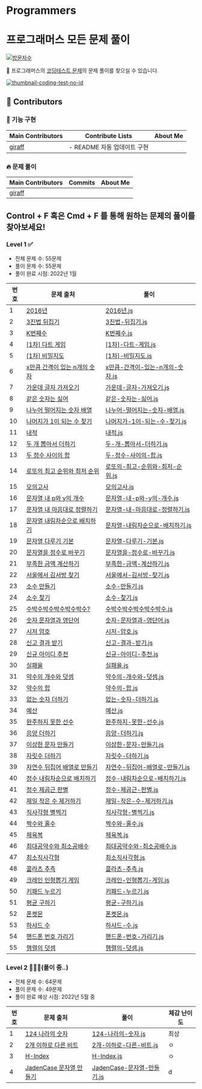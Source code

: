 # Programmers

# 프로그래머스 모든 문제 풀이

[![방문자수](<https://hits.seeyoufarm.com/api/count/incr/badge.svg?url=https://github.com/giraff/datastructure_algorithm&count_bg=%2379C83D&title_bg=%23555555&icon=&icon_color=%23E7E7E7&title=방문자수(Today/Total)&edge_flat=true>)](https://github.com/giraff)

🌱 프로그래머스의 [코딩테스트 문제](https://programmers.co.kr/learn/challenges?tab=all_challenges)의 문제 풀이를 찾으실 수 있습니다.

[![thumbnail-coding-test-no-id](https://user-images.githubusercontent.com/54318460/158711288-5fbd903f-d3b6-4d56-bd1f-9e5946d67d0a.png)
](https://github.com/codeisneverodd/programmers-coding-test/)

## 🌟 Contributors

### 🧪 기능 구현

| Main Contributors                   | Contribute Lists            | About Me |
| ----------------------------------- | --------------------------- | -------- |
| [giraff](https://github.com/giraff) | - README 자동 업데이트 구현 |          |

### 🔥 문제 풀이

| Main Contributors                   | Commits | About Me |
| ----------------------------------- | ------- | -------- |
| [giraff](https://github.com/giraff) |         |          |

## Control + F 혹은 Cmd + F 를 통해 원하는 문제의 풀이를 찾아보세요!

### Level 1 ✅

- 전체 문제 수: 55문제
- 풀이 문제 수: 55문제
- 풀이 완료 시점: 2022년 1월

| 번호 | 문제 출처                                                                                | 풀이                                                                                               |
| ---- | ---------------------------------------------------------------------------------------- | -------------------------------------------------------------------------------------------------- |
| 1    | [2016년](https://programmers.co.kr/learn/courses/30/lessons/12901)                       | [2016년.js](https://github.com/giraff)                                                             |
| 2    | [3진법 뒤집기](https://programmers.co.kr/learn/courses/30/lessons/68935)                 | [3진법-뒤집기.js](https://github.com/giraff)                                                       |
| 3    | [K번째수](https://programmers.co.kr/learn/courses/30/lessons/42748)                      | [K번째수.js](https://github.com/giraff)                                                            |
| 4    | [[1차] 다트 게임](https://programmers.co.kr/learn/courses/30/lessons/17682)              | [[1차]-다트-게임.js](https://github.com/giraff)                                                    |
| 5    | [[1차] 비밀지도](https://programmers.co.kr/learn/courses/30/lessons/17681)               | [[1차]-비밀지도.js](https://github.com/giraff)                                                     |
| 6    | [x만큼 간격이 있는 n개의 숫자](https://programmers.co.kr/learn/courses/30/lessons/12954) | [x만큼-간격이-있는-n개의-숫자.js](https://github.com/giraff)                                       |
| 7    | [가운데 글자 가져오기](https://programmers.co.kr/learn/courses/30/lessons/12903)         | [가운데-글자-가져오기.js](https://github.com/giraff)                                               |
| 8    | [같은 숫자는 싫어](https://programmers.co.kr/learn/courses/30/lessons/12906)             | [같은-숫자는-싫어.js](https://github.com/giraff)                                                   |
| 9    | [나누어 떨어지는 숫자 배열](https://programmers.co.kr/learn/courses/30/lessons/12910)    | [나누어-떨어지는-숫자-배열.js](https://github.com/giraff)                                          |
| 10   | [나머지가 1이 되는 수 찾기](https://programmers.co.kr/learn/courses/30/lessons/87389)    | [나머지가-1이-되는-수-찾기.js](https://github.com/giraff)                                          |
| 11   | [내적](https://programmers.co.kr/learn/courses/30/lessons/70128)                         | [내적.js](https://github.com/giraff)                                                               |
| 12   | [두 개 뽑아서 더하기](https://programmers.co.kr/learn/courses/30/lessons/68644)          | [두-개-뽑아서-더하기.js](https://github.com/giraff)                                                |
| 13   | [두 정수 사이의 합](https://programmers.co.kr/learn/courses/30/lessons/12912)            | [두-정수-사이의-합.js](https://github.com/giraff)                                                  |
| 14   | [로또의 최고 순위와 최저 순위](https://programmers.co.kr/learn/courses/30/lessons/77484) | [로또의-최고-순위와-최저-순위.js](https://github.com/giraff)                                       |
| 15   | [모의고사](https://programmers.co.kr/learn/courses/30/lessons/42840)                     | [모의고사.js](https://github.com/giraff)                                                           |
| 16   | [문자열 내 p와 y의 개수](https://programmers.co.kr/learn/courses/30/lessons/12916)       | [문자열-내-p와-y의-개수.js](https://github.com/giraff)                                             |
| 17   | [문자열 내 마음대로 정렬하기](https://programmers.co.kr/learn/courses/30/lessons/12915)  | [문자열-내-마음대로-정렬하기.js](https://github.com/giraff)                                        |
| 18   | [문자열 내림차순으로 배치하기](https://programmers.co.kr/learn/courses/30/lessons/12917) | [문자열-내림차순으로-배치하기.js](https://github.com/giraff)                                       |
| 19   | [문자열 다루기 기본](https://programmers.co.kr/learn/courses/30/lessons/12918)           | [문자열-다루기-기본.js](https://github.com/giraff)                                                 |
| 20   | [문자열을 정수로 바꾸기](https://programmers.co.kr/learn/courses/30/lessons/12925)       | [문자열을-정수로-바꾸기.js](https://github.com/giraff)                                             |
| 21   | [부족한 금액 계산하기](https://programmers.co.kr/learn/courses/30/lessons/82612)         | [부족한-금액-계산하기.js](https://github.com/giraff)                                               |
| 22   | [서울에서 김서방 찾기](https://programmers.co.kr/learn/courses/30/lessons/12919)         | [서울에서-김서방-찾기.js](https://github.com/giraff)                                               |
| 23   | [소수 만들기](https://programmers.co.kr/learn/courses/30/lessons/12977)                  | [소수-만들기.js](https://github.com/giraff)                                                        |
| 24   | [소수 찾기](https://programmers.co.kr/learn/courses/30/lessons/42839)                    | [소수-찾기.js](https://github.com/giraff)                                                          |
| 25   | [수박수박수박수박수박수?](https://programmers.co.kr/learn/courses/30/lessons/12922)      | [수박수박수박수박수박수.js](https://github.com/giraff)                                             |
| 26   | [숫자 문자열과 영단어](https://programmers.co.kr/learn/courses/30/lessons/81301)         | [숫자-문자열과-영단어.js](https://github.com/giraff)                                               |
| 27   | [시저 암호](https://programmers.co.kr/learn/courses/30/lessons/12926)                    | [시저-암호.js](https://github.com/giraff)                                                          |
| 28   | [신고 결과 받기](https://programmers.co.kr/learn/courses/30/lessons/92334)               | [신고-결과-받기.js](https://github.com/giraff)                                                     |
| 29   | [신규 아이디 추천](https://programmers.co.kr/learn/courses/30/lessons/72410)             | [신규-아이디-추천.js](https://github.com/giraff)                                                   |
| 30   | [실패율](https://programmers.co.kr/learn/courses/30/lessons/42889)                       | [실패율.js](https://github.com/giraff)                                                             |
| 31   | [약수의 개수와 덧셈](https://programmers.co.kr/learn/courses/30/lessons/77884)           | [약수의-개수와-덧셈.js](https://github.com/giraff)                                                 |
| 32   | [약수의 합](https://programmers.co.kr/learn/courses/30/lessons/12928)                    | [약수의-합.js](https://github.com/giraff)                                                          |
| 33   | [없는 숫자 더하기](https://programmers.co.kr/learn/courses/30/lessons/86051)             | [없는-숫자-더하기.js](https://github.com/giraff)                                                   |
| 34   | [예산](https://programmers.co.kr/learn/courses/30/lessons/12982)                         | [예산.js](https://github.com/giraff/level-1/예산.js)                                               |
| 35   | [완주하지 못한 선수](https://programmers.co.kr/learn/courses/30/lessons/42576)           | [완주하지-못한-선수.js](https://github.com/giraff/level-1/완주하지-못한-선수.js)                   |
| 36   | [음양 더하기](https://programmers.co.kr/learn/courses/30/lessons/76501)                  | [음양-더하기.js](https://github.com/giraff/level-1/음양-더하기.js)                                 |
| 37   | [이상한 문자 만들기](https://programmers.co.kr/learn/courses/30/lessons/12930)           | [이상한-문자-만들기.js](https://github.com/giraff/level-1/이상한-문자-만들기.js)                   |
| 38   | [자릿수 더하기](https://programmers.co.kr/learn/courses/30/lessons/12931)                | [자릿수-더하기.js](https://github.com/giraff/level-1/자릿수-더하기.js)                             |
| 39   | [자연수 뒤집어 배열로 만들기](https://programmers.co.kr/learn/courses/30/lessons/12932)  | [자연수-뒤집어-배열로-만들기.js](https://github.com/giraff/level-1/자연수-뒤집어-배열로-만들기.js) |
| 40   | [정수 내림차순으로 배치하기](https://programmers.co.kr/learn/courses/30/lessons/12933)   | [정수-내림차순으로-배치하기.js](https://github.com/giraff/level-1/정수-내림차순으로-배치하기.js)   |
| 41   | [정수 제곱근 판별](https://programmers.co.kr/learn/courses/30/lessons/12934)             | [정수-제곱근-판별.js](https://github.com/giraff/level-1/정수-제곱근-판별.js)                       |
| 42   | [제일 작은 수 제거하기](https://programmers.co.kr/learn/courses/30/lessons/12935)        | [제일-작은-수-제거하기.js](https://github.com/giraff/level-1/제일-작은-수-제거하기.js)             |
| 43   | [직사각형 별찍기](https://programmers.co.kr/learn/courses/30/lessons/12969)              | [직사각형-별찍기.js](https://github.com/giraff/level-1/직사각형-별찍기.js)                         |
| 44   | [짝수와 홀수](https://programmers.co.kr/learn/courses/30/lessons/12937)                  | [짝수와-홀수.js](https://github.com/giraff/level-1/짝수와-홀수.js)                                 |
| 45   | [체육복](https://programmers.co.kr/learn/courses/30/lessons/42862)                       | [체육복.js](https://github.com/giraff/level-1/체육복.js)                                           |
| 46   | [최대공약수와 최소공배수](https://programmers.co.kr/learn/courses/30/lessons/12940)      | [최대공약수와-최소공배수.js](https://github.com/giraff/level-1/최대공약수와-최소공배수.js)         |
| 47   | [최소직사각형](https://programmers.co.kr/learn/courses/30/lessons/86491)                 | [최소직사각형.js](https://github.com/giraff/level-1/최소직사각형.js)                               |
| 48   | [콜라츠 추측](https://programmers.co.kr/learn/courses/30/lessons/12943)                  | [콜라츠-추측.js](https://github.com/giraff/level-1/콜라츠-추측.js)                                 |
| 49   | [크레인 인형뽑기 게임](https://programmers.co.kr/learn/courses/30/lessons/64061)         | [크레인-인형뽑기-게임.js](https://github.com/giraff/level-1/크레인-인형뽑기-게임.js)               |
| 50   | [키패드 누르기](https://programmers.co.kr/learn/courses/30/lessons/67256)                | [키패드-누르기.js](https://github.com/giraff/level-1/키패드-누르기.js)                             |
| 51   | [평균 구하기](https://programmers.co.kr/learn/courses/30/lessons/12944)                  | [평균-구하기.js](https://github.com/giraff/level-1/평균-구하기.js)                                 |
| 52   | [폰켓몬](https://programmers.co.kr/learn/courses/30/lessons/1845)                        | [폰켓몬.js](https://github.com/giraff/level-1/폰켓몬.js)                                           |
| 53   | [하샤드 수](https://programmers.co.kr/learn/courses/30/lessons/12947)                    | [하샤드-수.js](https://github.com/giraff/level-1/하샤드-수.js)                                     |
| 54   | [핸드폰 번호 가리기](https://programmers.co.kr/learn/courses/30/lessons/12948)           | [핸드폰-번호-가리기.js](https://github.com/giraff/level-1/핸드폰-번호-가리기.js)                   |
| 55   | [행렬의 덧셈](https://programmers.co.kr/learn/courses/30/lessons/12950)                  | [행렬의-덧셈.js](https://github.com/giraff/level-1/행렬의-덧셈.js)                                 |

### Level 2 👨🏻‍💻(풀이 중..)

- 전체 문제 수: 64문제
- 풀이 문제 수: 49문제
- 풀이 완료 예상 시점: 2022년 5월 중

| 번호 | 문제 출처                                                                           | 풀이                                                                                       | 체감 난이도 |
| ---- | ----------------------------------------------------------------------------------- | ------------------------------------------------------------------------------------------ | ----------- |
| 1    | [124 나라의 숫자](https://programmers.co.kr/learn/courses/30/lessons/12899)         | [124-나라의-숫자.js](https://github.com/giraff/level-2/124-나라의-숫자.js)                 | 최상        |
| 2    | [2개 이하로 다른 비트](https://programmers.co.kr/learn/courses/30/lessons/77885)    | [2개-이하로-다른-비트.js](https://github.com/giraff/level-2/2개-이하로-다른-비트.js)       | ㅇ          |
| 3    | [H-Index](https://programmers.co.kr/learn/courses/30/lessons/42747)                 | [H-Index.js](https://github.com/giraff/level-2/H-Index.js)                                 | ㅇ          |
| 4    | [JadenCase 문자열 만들기](https://programmers.co.kr/learn/courses/30/lessons/12951) | [JadenCase-문자열-만들기.js](https://github.com/giraff/level-2/JadenCase-문자열-만들기.js) | d           |
